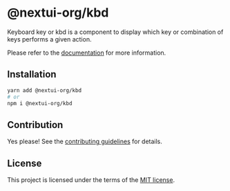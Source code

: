 # @nextui-org/kbd

Keyboard key or kbd is a component to display which key or combination of keys performs a given action.

Please refer to the [documentation](https://nextui.org/docs/components/kbd) for more information.

## Installation

```sh
yarn add @nextui-org/kbd
# or
npm i @nextui-org/kbd
```

## Contribution

Yes please! See the
[contributing guidelines](https://github.com/nextui-org/nextui/blob/master/CONTRIBUTING.md)
for details.

## License

This project is licensed under the terms of the
[MIT license](https://github.com/nextui-org/nextui/blob/master/LICENSE).
